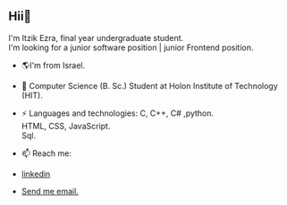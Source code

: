 ## Hii👋 <br> 
I'm Itzik Ezra, final year undergraduate student. <br>
I'm looking for a junior software position | junior Frontend position.


- 🌎I'm from Israel.
- 🔭 Computer Science (B. Sc.) Student at Holon Institute of Technology (HIT).<br>
- ⚡ Languages and technologies: C, C++, C# ,python.<br>
                  HTML, CSS, JavaScript. <br>
                  Sql. <br>

- 📫 Reach me: 
- [linkedin](https://www.linkedin.com/in/itzikezra-devloper/)
- <a href="mailto:itzikezra11@gmail.com">Send me email.</a>

